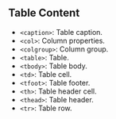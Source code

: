 ## Table Content
- `<caption>`: Table caption.
- `<col>`: Column properties.
- `<colgroup>`: Column group.
- `<table>`: Table.
- `<tbody>`: Table body.
- `<td>`: Table cell.
- `<tfoot>`: Table footer.
- `<th>`: Table header cell.
- `<thead>`: Table header.
- `<tr>`: Table row.